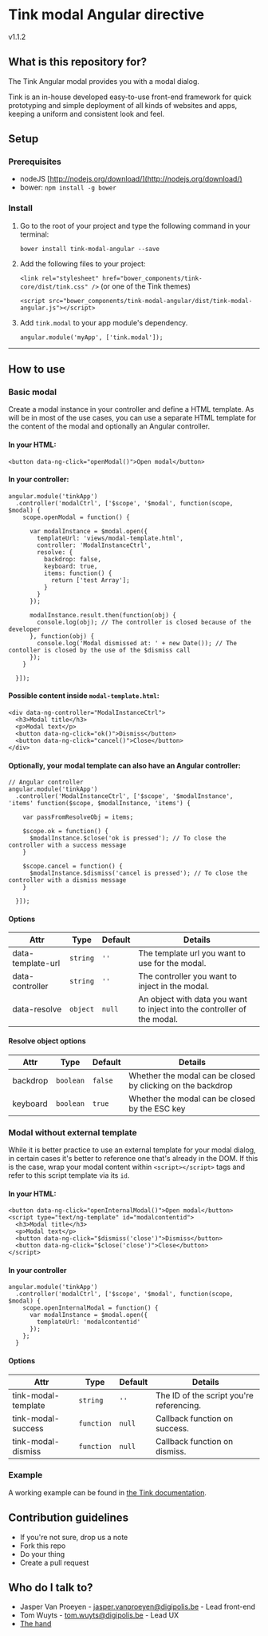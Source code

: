 # Tink modal Angular directive

v1.1.2

## What is this repository for?

The Tink Angular modal provides you with a modal dialog.

Tink is an in-house developed easy-to-use front-end framework for quick prototyping and simple deployment of all kinds of websites and apps, keeping a uniform and consistent look and feel.

## Setup

### Prerequisites

* nodeJS [http://nodejs.org/download/](http://nodejs.org/download/)
* bower: `npm install -g bower`

### Install

1. Go to the root of your project and type the following command in your terminal:

   `bower install tink-modal-angular --save`

2. Add the following files to your project:

   `<link rel="stylesheet" href="bower_components/tink-core/dist/tink.css" />` (or one of the Tink themes)

   `<script src="bower_components/tink-modal-angular/dist/tink-modal-angular.js"></script>`

3. Add `tink.modal` to your app module's dependency.

   `angular.module('myApp', ['tink.modal']);`

----------

## How to use

### Basic modal

Create a modal instance in your controller and define a HTML template. As will be in most of the use cases, you can use a separate HTML template for the content of the modal and optionally an Angular controller.

#### In your HTML:

```
<button data-ng-click="openModal()">Open modal</button>
```

#### In your controller:

```
angular.module('tinkApp')
  .controller('modalCtrl', ['$scope', '$modal', function(scope, $modal) {
    scope.openModal = function() {

      var modalInstance = $modal.open({
        templateUrl: 'views/modal-template.html',
        controller: 'ModalInstanceCtrl',
        resolve: {
          backdrop: false,
          keyboard: true,
          items: function() {
            return ['test Array'];
          }
        }
      });

      modalInstance.result.then(function(obj) {
        console.log(obj); // The controller is closed because of the developer
      }, function(obj) {
        console.log('Modal dismissed at: ' + new Date()); // The contoller is closed by the use of the $dismiss call
      });
    }

  }]);
```

#### Possible content inside `modal-template.html`:

```
<div data-ng-controller="ModalInstanceCtrl">
  <h3>Modal title</h3>
  <p>Modal text</p>
  <button data-ng-click="ok()">Dismiss</button>
  <button data-ng-click="cancel()">Close</button>
</div>
```

#### Optionally, your modal template can also have an Angular controller:

```
// Angular controller
angular.module('tinkApp')
  .controller('ModalInstanceCtrl', ['$scope', '$modalInstance', 'items' function($scope, $modalInstance, 'items') {

    var passFromResolveObj = items;

    $scope.ok = function() {
      $modalInstance.$close('ok is pressed'); // To close the controller with a success message
    }

    $scope.cancel = function() {
      $modalInstance.$dismiss('cancel is pressed'); // To close the controller with a dismiss message
    }

  }]);
```

#### Options

Attr | Type | Default | Details
--- | --- | --- | ---
data-template-url | `string` | `''` | The template url you want to use for the modal.
data-controller | `string` | `''` | The controller you want to inject in the modal.
data-resolve | `object` | `null` | An object with data you want to inject into the controller of the modal.

#### Resolve object options

Attr | Type | Default | Details
--- | --- | --- | ---
backdrop | `boolean` | `false` | Whether the modal can be closed by clicking on the backdrop
keyboard | `boolean` | `true` | Whether the modal can be closed by the ESC key

### Modal without external template

While it is better practice to use an external template for your modal dialog, in certain cases it's better to reference one that's already in the DOM. If this is the case, wrap your modal content within `<script></script>` tags and refer to this script template via its `id`.

#### In your HTML:

```
<button data-ng-click="openInternalModal()">Open modal</button>
<script type="text/ng-template" id="modalcontentid">
  <h3>Modal title</h3>
  <p>Modal text</p>
  <button data-ng-click="$dismiss('close')">Dismiss</button>
  <button data-ng-click="$close('close')">Close</button>
</script>
```

#### In your controller

```
angular.module('tinkApp')
  .controller('modalCtrl', ['$scope', '$modal', function(scope, $modal) {
    scope.openInternalModal = function() {
      var modalInstance = $modal.open({
        templateUrl: 'modalcontentid'
      });
    };
  }
```

#### Options

Attr | Type | Default | Details
--- | --- | --- | ---
tink-modal-template | `string` | `''` | The ID of the script you're referencing.
tink-modal-success | `function` | `null` | Callback function on success.
tink-modal-dismiss | `function` | `null` | Callback function on dismiss.

### Example

A working example can be found in [the Tink documentation](http://tink.digipolis.be/#/docs/directives/modal#example).

## Contribution guidelines

* If you're not sure, drop us a note
* Fork this repo
* Do your thing
* Create a pull request

## Who do I talk to?

* Jasper Van Proeyen - jasper.vanproeyen@digipolis.be - Lead front-end
* Tom Wuyts - tom.wuyts@digipolis.be - Lead UX
* [The hand](https://www.youtube.com/watch?v=_O-QqC9yM28)
